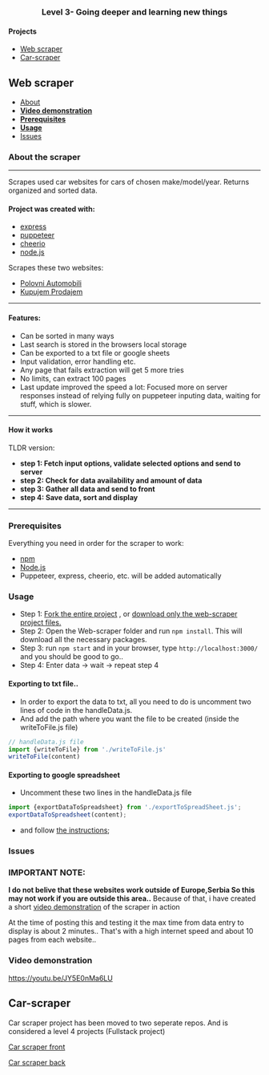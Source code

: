 
<h3 align="center">Level 3- Going deeper and learning new things</h3>

#### Projects
- [Web scraper](#web-scraper)
- [Car-scraper](#car-scraper) 


## Web scraper

- [About](#about-the-scraper)
- [**Video demonstration**](#video-demonstration)
- [**Prerequisites**](#prerequisites)
- [**Usage**](#usage)
- [Issues](#issues)

### About the scraper
-----
Scrapes used car websites for cars of chosen make/model/year.
Returns organized and sorted data.

#### Project was created with:
- [express](https://expressjs.com/)
- [puppeteer](https://pptr.dev/)
- [cheerio](https://cheerio.js.org/)
- [node.js](https://nodejs.org/en/)

Scrapes these two websites:
- [Polovni Automobili](https://www.polovniautomobili.com/)
- [Kupujem Prodajem](https://www.kupujemprodajem.com/)
-----
#### Features: 
- Can be sorted in many ways
- Last search is stored in the browsers local storage
- Can be exported to a txt file or google sheets
- Input validation, error handling etc.
- Any page that fails extraction will get 5 more tries
- No limits, can extract 100 pages
- Last update improved the speed a lot: Focused more on server responses instead of relying fully on puppeteer inputing data, waiting for stuff, which is slower.

-----
#### How it works
TLDR version:
- **step 1: Fetch input options, validate selected options and send to server**
- **step 2: Check for data availability and amount of data**
- **step 3: Gather all data and send to front**
- **step 4: Save data, sort and display**

-----
### Prerequisites
Everything you need in order for the scraper to work:
- [npm](https://docs.npmjs.com/downloading-and-installing-node-js-and-npm)
- [Node.js](https://nodejs.org/en/)
- Puppeteer, express, cheerio, etc. will be added automatically

### Usage

- Step 1: [Fork the entire project](https://github.com/JustBaneIsFine/JustBaneIsFine.github.io/fork) , or [download only the web-scraper project files.](https://download-directory.github.io/?url=https%3A%2F%2Fgithub.com%2FJustBaneIsFine%2FJustBaneIsFine.github.io%2Ftree%2Fmain%2Fapps%2FLevel+3%2FWeb+Scraper)
- Step 2: Open the Web-scraper folder and run `npm install`. This will download all the necessary packages.
- Step 3: run `npm start` and in your browser, type `http://localhost:3000/` and you should be good to go..
- Step 4: Enter data -> wait -> repeat step 4


#### Exporting to txt file..

- In order to export the data to txt, all you need to do is uncomment two lines of code in the handleData.js.
- And add the path where you want the file to be created (inside the writeToFile.js file)

``` javascript
// handleData.js file
import {writeToFile} from './writeToFile.js'
writeToFile(content)
```
#### Exporting to google spreadsheet
- Uncomment these two lines in the handleData.js file
```javascript
import {exportDataToSpreadsheet} from './exportToSpreadSheet.js';
exportDataToSpreadsheet(content);
```
- and follow [the instructions](https://developers.google.com/sheets/api/quickstart/nodejs);

### Issues

### **IMPORTANT NOTE:**
**I do not belive that these websites work outside of Europe,Serbia
So this may not work if you are outside this area..**
Because of that, i have created a short [video demonstration](#video-demonstration) of the scraper in action


At the time of posting this and testing it
the max time from data entry to display is about 2 minutes..
That's with a high internet speed and about 10 pages from each website..

### Video demonstration

https://youtu.be/JY5E0nMa6LU


## Car-scraper

Car scraper project has been moved to two seperate repos. And is considered a level 4 projects (Fullstack project)


[Car scraper front](https://github.com/JustBaneIsFine/car-scraper-front)

[Car scraper back](https://github.com/JustBaneIsFine/car-scraper-back)
